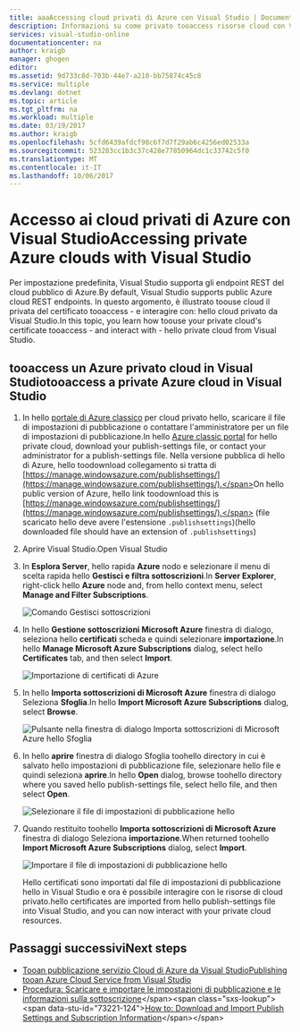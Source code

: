 ```yaml
---
title: aaaAccessing cloud privati di Azure con Visual Studio | Documenti Microsoft
description: Informazioni su come privato tooaccess risorse cloud con Visual Studio.
services: visual-studio-online
documentationcenter: na
author: kraigb
manager: ghogen
editor: 
ms.assetid: 9d733c8d-703b-44e7-a210-bb75874c45c8
ms.service: multiple
ms.devlang: dotnet
ms.topic: article
ms.tgt_pltfrm: na
ms.workload: multiple
ms.date: 03/19/2017
ms.author: kraigb
ms.openlocfilehash: 5cfd6439afdcf98c6f7d7f29ab6c4256ed02533a
ms.sourcegitcommit: 523283cc1b3c37c428e77850964dc1c33742c5f0
ms.translationtype: MT
ms.contentlocale: it-IT
ms.lasthandoff: 10/06/2017
---
```

# <a name="accessing-private-azure-clouds-with-visual-studio"></a><span data-ttu-id="73221-103">Accesso ai cloud privati di Azure con Visual Studio</span><span class="sxs-lookup"><span data-stu-id="73221-103">Accessing private Azure clouds with Visual Studio</span></span>
<span data-ttu-id="73221-104">Per impostazione predefinita, Visual Studio supporta gli endpoint REST del cloud pubblico di Azure.</span><span class="sxs-lookup"><span data-stu-id="73221-104">By default, Visual Studio supports public Azure cloud REST endpoints.</span></span> <span data-ttu-id="73221-105">In questo argomento, è illustrato toouse cloud il privata del certificato tooaccess - e interagire con: hello cloud privato da Visual Studio.</span><span class="sxs-lookup"><span data-stu-id="73221-105">In this topic, you learn how toouse your private cloud's certificate tooaccess - and interact with - hello private cloud from Visual Studio.</span></span>

## <a name="tooaccess-a-private-azure-cloud-in-visual-studio"></a><span data-ttu-id="73221-106">tooaccess un Azure privato cloud in Visual Studio</span><span class="sxs-lookup"><span data-stu-id="73221-106">tooaccess a private Azure cloud in Visual Studio</span></span>
1. <span data-ttu-id="73221-107">In hello [portale di Azure classico](http://go.microsoft.com/fwlink/?LinkID=213885) per cloud privato hello, scaricare il file di impostazioni di pubblicazione o contattare l'amministratore per un file di impostazioni di pubblicazione.</span><span class="sxs-lookup"><span data-stu-id="73221-107">In hello [Azure classic portal](http://go.microsoft.com/fwlink/?LinkID=213885) for hello private cloud, download your publish-settings file, or contact your administrator for a publish-settings file.</span></span> <span data-ttu-id="73221-108">Nella versione pubblica di hello di Azure, hello toodownload collegamento si tratta di [https://manage.windowsazure.com/publishsettings/](https://manage.windowsazure.com/publishsettings/).</span><span class="sxs-lookup"><span data-stu-id="73221-108">On hello public version of Azure, hello link toodownload this is [https://manage.windowsazure.com/publishsettings/](https://manage.windowsazure.com/publishsettings/).</span></span> <span data-ttu-id="73221-109">(file scaricato hello deve avere l'estensione `.publishsettings`)</span><span class="sxs-lookup"><span data-stu-id="73221-109">(hello downloaded file should have an extension of `.publishsettings`)</span></span>

1. <span data-ttu-id="73221-110">Aprire Visual Studio.</span><span class="sxs-lookup"><span data-stu-id="73221-110">Open Visual Studio</span></span>

1. <span data-ttu-id="73221-111">In **Esplora Server**, hello rapida **Azure** nodo e selezionare il menu di scelta rapida hello **Gestisci e filtra sottoscrizioni**.</span><span class="sxs-lookup"><span data-stu-id="73221-111">In **Server Explorer**, right-click hello **Azure** node and, from hello context menu, select **Manage and Filter Subscriptions**.</span></span>
   
    ![Comando Gestisci sottoscrizioni](./media/vs-azure-tools-access-private-azure-clouds-with-visual-studio/IC790778.png)

1. <span data-ttu-id="73221-113">In hello **Gestione sottoscrizioni Microsoft Azure** finestra di dialogo, seleziona hello **certificati** scheda e quindi selezionare **importazione**.</span><span class="sxs-lookup"><span data-stu-id="73221-113">In hello **Manage Microsoft Azure Subscriptions** dialog, select hello **Certificates** tab, and then select **Import**.</span></span>
   
    ![Importazione di certificati di Azure](./media/vs-azure-tools-access-private-azure-clouds-with-visual-studio/IC790779.png)

1. <span data-ttu-id="73221-115">In hello **Importa sottoscrizioni di Microsoft Azure** finestra di dialogo Seleziona **Sfoglia**.</span><span class="sxs-lookup"><span data-stu-id="73221-115">In hello **Import Microsoft Azure Subscriptions** dialog, select **Browse**.</span></span>

    ![Pulsante nella finestra di dialogo Importa sottoscrizioni di Microsoft Azure hello Sfoglia](./media/vs-azure-tools-access-private-azure-clouds-with-visual-studio/browse-button.png)

1. <span data-ttu-id="73221-117">In hello **aprire** finestra di dialogo Sfoglia toohello directory in cui è salvato hello impostazioni di pubblicazione file, selezionare hello file e quindi seleziona **aprire**.</span><span class="sxs-lookup"><span data-stu-id="73221-117">In hello **Open** dialog, browse toohello directory where you saved hello publish-settings file, select hello file, and then select **Open**.</span></span>

    ![Selezionare il file di impostazioni di pubblicazione hello](./media/vs-azure-tools-access-private-azure-clouds-with-visual-studio/select-publish-settings-file.png)

1. <span data-ttu-id="73221-119">Quando restituito toohello **Importa sottoscrizioni di Microsoft Azure** finestra di dialogo Seleziona **importazione**.</span><span class="sxs-lookup"><span data-stu-id="73221-119">When returned toohello **Import Microsoft Azure Subscriptions** dialog, select **Import**.</span></span>

    ![Importare il file di impostazioni di pubblicazione hello](./media/vs-azure-tools-access-private-azure-clouds-with-visual-studio/IC790780.png)

    <span data-ttu-id="73221-121">Hello certificati sono importati dal file di impostazioni di pubblicazione hello in Visual Studio e ora è possibile interagire con le risorse di cloud privato.</span><span class="sxs-lookup"><span data-stu-id="73221-121">hello certificates are imported from hello publish-settings file into Visual Studio, and you can now interact with your private cloud resources.</span></span>
   
## <a name="next-steps"></a><span data-ttu-id="73221-122">Passaggi successivi</span><span class="sxs-lookup"><span data-stu-id="73221-122">Next steps</span></span>
- [<span data-ttu-id="73221-123">Tooan pubblicazione servizio Cloud di Azure da Visual Studio</span><span class="sxs-lookup"><span data-stu-id="73221-123">Publishing tooan Azure Cloud Service from Visual Studio</span></span>](https://msdn.microsoft.com/library/azure/ee460772.aspx)
- <span data-ttu-id="73221-124">[Procedura: Scaricare e importare le impostazioni di pubblicazione e le informazioni sulla sottoscrizione](https://msdn.microsoft.com/library/dn385850\(v=nav.70\).aspx)</span><span class="sxs-lookup"><span data-stu-id="73221-124">[How to: Download and Import Publish Settings and Subscription Information](https://msdn.microsoft.com/library/dn385850\(v=nav.70\).aspx)</span></span>
